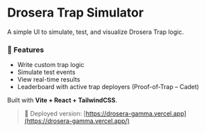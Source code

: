 # Drosera Trap Simulator

A simple UI to simulate, test, and visualize Drosera Trap logic.

### 🔧 Features
- Write custom trap logic
- Simulate test events
- View real-time results
- Leaderboard with active trap deployers (Proof-of-Trap – Cadet)

Built with **Vite + React + TailwindCSS**.

> 🧪 Deployed version: [https://drosera-gamma.vercel.app](https://drosera-gamma.vercel.app/)
